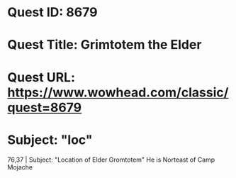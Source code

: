 # Quest ID: 8679
# Quest Title: Grimtotem the Elder
# Quest URL: https://www.wowhead.com/classic/quest=8679
# Subject: "loc"
76,37 | Subject: "Location of Elder Gromtotem"
He is Norteast of Camp Mojache